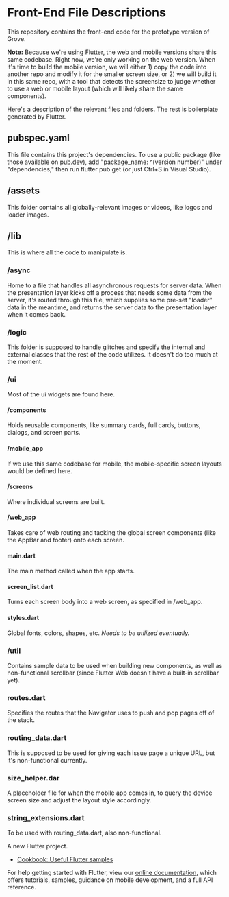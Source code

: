 # Front-End File Descriptions
This repository contains the front-end code for the prototype version of Grove. 

**Note:** Because we're using Flutter, the web and mobile versions share this same codebase. Right now, we're only working on the web version. When it's time to build the mobile version, we will either 1) copy the code into another repo and modify it for the smaller screen size, or 2) we will build it in this same repo, with a tool that detects the screensize to judge whether to use a web or mobile layout (which will likely share the same components).

Here's a description of the relevant files and folders. The rest is boilerplate generated by Flutter.

## pubspec.yaml

This file contains this project's dependencies. To use a public package (like those available on [pub.dev](https://pub.dev)), add "package_name: ^(version number)" under "dependencies," then run flutter pub get (or just Ctrl+S in Visual Studio).

## /assets

This folder contains all globally-relevant images or videos, like logos and loader images. 

## /lib

This is where all the code to manipulate is. 

### /async

Home to a file that handles all asynchronous requests for server data. When the presentation layer kicks off a process that needs some data from the server, it's routed through this file, which supplies some pre-set "loader" data in the meantime, and returns the server data to the presentation layer when it comes back.

### /logic

This folder is supposed to handle glitches and specify the internal and external classes that the rest of the code utilizes. It doesn't do too much at the moment.

### /ui

Most of the ui widgets are found here. 

#### /components

Holds reusable components, like summary cards, full cards, buttons, dialogs, and screen parts.

#### /mobile_app

If we use this same codebase for mobile, the mobile-specific screen layouts would be defined here.

#### /screens

Where individual screens are built.

#### /web_app

Takes care of web routing and tacking the global screen components (like the AppBar and footer) onto each screen.

#### main.dart

The main method called when the app starts.

#### screen_list.dart

Turns each screen body into a web screen, as specified in /web_app.

#### styles.dart

Global fonts, colors, shapes, etc. *Needs to be utilized eventually.*

### /util

Contains sample data to be used when building new components, as well as non-functional scrollbar (since Flutter Web doesn't have a built-in scrollbar yet).

### routes.dart

Specifies the routes that the Navigator uses to push and pop pages off of the stack.

### routing_data.dart

This is supposed to be used for giving each issue page a unique URL, but it's non-functional currently.

### size_helper.dar

A placeholder file for when the mobile app comes in, to query the device screen size and adjust the layout style accordingly.

### string_extensions.dart

To be used with routing_data.dart, also non-functional.



A new Flutter project.

- [Cookbook: Useful Flutter samples](https://flutter.dev/docs/cookbook)

For help getting started with Flutter, view our
[online documentation](https://flutter.dev/docs), which offers tutorials,
samples, guidance on mobile development, and a full API reference.
